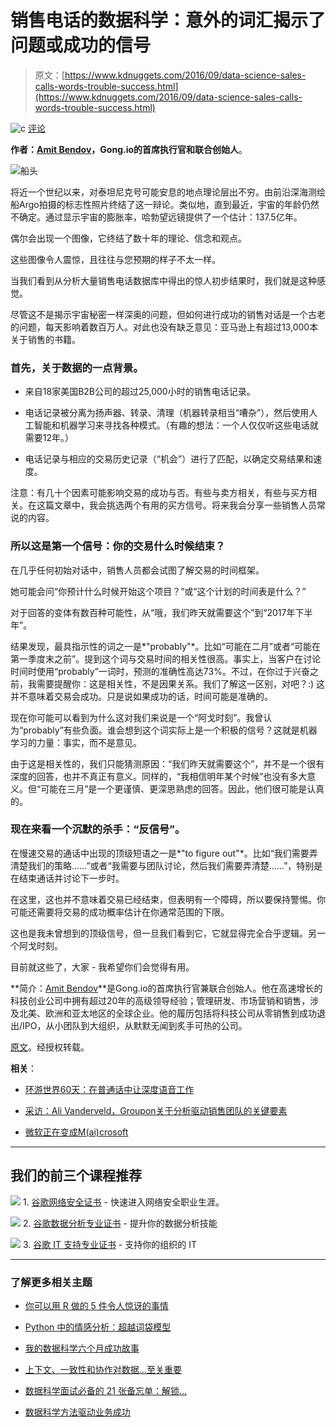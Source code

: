 # 销售电话的数据科学：意外的词汇揭示了问题或成功的信号

> 原文：[https://www.kdnuggets.com/2016/09/data-science-sales-calls-words-trouble-success.html](https://www.kdnuggets.com/2016/09/data-science-sales-calls-words-trouble-success.html)

![c](../Images/3d9c022da2d331bb56691a9617b91b90.png) [评论](#comments)

**作者：[Amit Bendov](https://www.linkedin.com/in/amitbendov)，Gong.io的首席执行官和联合创始人**。

![船头](../Images/4254dfb3cffabd81e1f815a7681fd9ab.png)

将近一个世纪以来，对泰坦尼克号可能安息的地点理论层出不穷。由前沿深海测绘船Argo拍摄的标志性照片终结了这一辩论。类似地，直到最近，宇宙的年龄仍然不确定。通过显示宇宙的膨胀率，哈勃望远镜提供了一个估计：137.5亿年。

偶尔会出现一个图像，它终结了数十年的理论、信念和观点。

这些图像令人震惊，且往往与您预期的样子不太一样。

当我们看到从分析大量销售电话数据库中得出的惊人初步结果时，我们就是这种感觉。

尽管这不是揭示宇宙秘密一样深奥的问题，但如何进行成功的销售对话是一个古老的问题，每天影响着数百万人。对此也没有缺乏意见：亚马逊上有超过13,000本关于销售的书籍。

### 首先，关于数据的一点背景。

+   来自18家美国B2B公司的超过25,000小时的销售电话记录。

+   电话记录被分离为扬声器、转录、清理（机器转录相当“嘈杂”），然后使用人工智能和机器学习来寻找各种模式。（有趣的想法：一个人仅仅听这些电话就需要12年。）

+   电话记录与相应的交易历史记录（“机会”）进行了匹配，以确定交易结果和速度。

注意：有几十个因素可能影响交易的成功与否。有些与卖方相关，有些与买方相关。在这篇文章中，我会挑选两个有用的买方信号。将来我会分享一些销售人员常说的内容。

### 所以这是第一个信号：你的交易什么时候结束？

在几乎任何初始对话中，销售人员都会试图了解交易的时间框架。

她可能会问“你预计什么时候开始这个项目？”或“这个计划的时间表是什么？”

对于回答的变体有数百种可能性，从“哦，我们昨天就需要这个”到“2017年下半年”。

结果发现，最具指示性的词之一是*"probably"*。比如“可能在二月”或者“可能在第一季度末之前”。提到这个词与交易时间的相关性很高。事实上，当客户在讨论时间时使用“probably”一词时，预测的准确性高达73%。不过，在你过于兴奋之前，我需要提醒你：这是相关性，不是因果关系。我们了解这一区别，对吧？:) 这并不意味着交易会成功。只是说如果成功的话，时间可能是准确的。

现在你可能可以看到为什么这对我们来说是一个“阿戈时刻”。我曾认为“probably”有些负面。谁会想到这个词实际上是一个积极的信号？这就是机器学习的力量：事实，而不是意见。

由于这是相关性的，我们只能猜测原因：“我们昨天就需要这个”，并不是一个很有深度的回答，也并不真正有意义。同样的，“我相信明年某个时候”也没有多大意义。但“可能在三月”是一个更谨慎、更深思熟虑的回答。因此，他们很可能是认真的。

### 现在来看一个沉默的杀手：“反信号”。

在慢速交易的通话中出现的顶级短语之一是*"to figure out"*。比如“我们需要弄清楚我们的策略……”或者“我需要与团队讨论，然后我们需要弄清楚……”，特别是在结束通话并讨论下一步时。

在这里，这也并不意味着交易已经结束，但表明有一个障碍，所以要保持警惕。你可能还需要将交易的成功概率估计在你通常范围的下限。

这也是我未曾想到的顶级信号，但一旦我们看到它，它就显得完全合乎逻辑。另一个阿戈时刻。

目前就这些了，大家 - 我希望你们会觉得有用。

**简介：[Amit Bendov](https://www.linkedin.com/in/amitbendov)**是Gong.io的首席执行官兼联合创始人。他在高速增长的科技创业公司中拥有超过20年的高级领导经验；管理研发、市场营销和销售，涉及北美、欧洲和亚太地区的全球企业。他的履历包括将科技公司从零销售到成功退出/IPO，从小团队到大组织，从默默无闻到炙手可热的公司。

[原文](https://www.linkedin.com/pulse/phrase-signals-trouble-your-deal-plus-another-thats-actually-bendov)。经授权转载。

**相关**：

+   [环游世界60天：在普通话中让深度语音工作](/2016/02/getting-deep-speech-work-mandarin-baidu.html)

+   [采访：Ali Vanderveld，Groupon关于分析驱动销售团队的关键要素](/2015/07/interview-ali-vanderveld-groupon-analytics-powered-sales-force.html)

+   [微软正在变成M(ai)crosoft](/2016/04/microsoft-becoming-m-ai-crosoft.html)

* * *

## 我们的前三个课程推荐

![](../Images/0244c01ba9267c002ef39d4907e0b8fb.png) 1\. [谷歌网络安全证书](https://www.kdnuggets.com/google-cybersecurity) - 快速进入网络安全职业生涯。

![](../Images/e225c49c3c91745821c8c0368bf04711.png) 2\. [谷歌数据分析专业证书](https://www.kdnuggets.com/google-data-analytics) - 提升你的数据分析技能

![](../Images/0244c01ba9267c002ef39d4907e0b8fb.png) 3\. [谷歌 IT 支持专业证书](https://www.kdnuggets.com/google-itsupport) - 支持你的组织的 IT

* * *

### 了解更多相关主题

+   [你可以用 R 做的 5 件令人惊讶的事情](https://www.kdnuggets.com/2022/08/5-surprising-things-r.html)

+   [Python 中的情感分析：超越词袋模型](https://www.kdnuggets.com/sentiment-analysis-in-python-going-beyond-bag-of-words)

+   [我的数据科学六个月成功故事](https://www.kdnuggets.com/2023/04/data-science-six-months-success-story.html)

+   [上下文、一致性和协作对数据…至关重要](https://www.kdnuggets.com/2022/01/context-consistency-collaboration-essential-data-science-success.html)

+   [数据科学面试必备的 21 张备忘单：解锁…](https://www.kdnuggets.com/2022/06/21-cheat-sheets-data-science-interviews.html)

+   [数据科学方法驱动业务成功](https://www.kdnuggets.com/2023/10/nwu-data-science-methods-drive-business-success)
